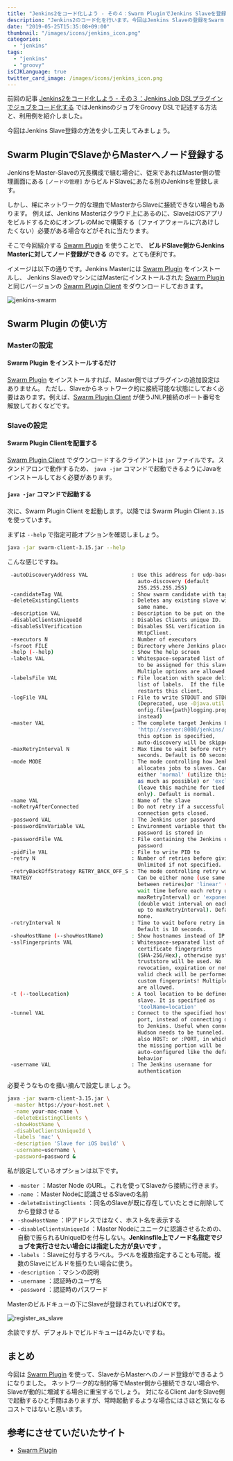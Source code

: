 ```yaml
---
title: "Jenkins2をコード化しよう - その４：Swarm PluginでJenkins Slaveを登録する"
description: "Jenkins2のコード化を行います。今回はJenkins Slaveの登録をSwarm Pluginを使って行います。"
date: "2019-05-25T15:35:08+09:00"
thumbnail: "/images/icons/jenkins_icon.png"
categories:
  - "jenkins"
tags:
  - "jenkins"
  - "groovy"
isCJKLanguage: true
twitter_card_image: /images/icons/jenkins_icon.png
---
```


前回の記事 [Jenkins2をコード化しよう - その３：Jenkins Job DSLプラグインでジョブをコード化する](/post/jenkins/jenkins-as-code-with-generate-job-dsl-plugin/) ではJenkinsのジョブをGroovy DSLで記述する方法と、利用例を紹介しました。

今回はJenkins Slave登録の方法を少し工夫してみましょう。

<!--adsense-->

## Swarm PluginでSlaveからMasterへノード登録する

JenkinsをMaster-Slaveの冗長構成で組む場合に、従来であればMaster側の管理画面にある `[ノードの管理]` からビルドSlaveにあたる別のJenkinsを登録します。

しかし、稀にネットワーク的な理由でMasterからSlaveに接続できない場合もあります。
例えば、Jenkins Masterはクラウド上にあるのに、SlaveはiOSアプリをビルドするためにオンプレのMacで構築する（ファイアウォールに穴あけしたくない）必要がある場合などがそれに当たります。

そこで今回紹介する [Swarm Plugin](https://wiki.jenkins.io/display/JENKINS/Swarm+Plugin) を使うことで、 **ビルドSlave側からJenkins Masterに対してノード登録ができる** のです。とても便利です。

イメージは以下の通りです。Jenkins Masterには [Swarm Plugin](https://wiki.jenkins.io/display/JENKINS/Swarm+Plugin) をインストールし、
Jenkins SlaveのマシンにはMasterにインストールされた [Swarm Plugin](https://wiki.jenkins.io/display/JENKINS/Swarm+Plugin) と同じバージョンの [Swarm Plugin Client](https://repo.jenkins-ci.org/releases/org/jenkins-ci/plugins/swarm-client/) をダウンロードしておきます。

![jenkins-swarm](/images/20190525/jenkins-swarm.png)

<!--adsense-->

## Swarm Plugin の使い方

### Masterの設定

#### Swarm Plugin をインストールするだけ

[Swarm Plugin](https://wiki.jenkins.io/display/JENKINS/Swarm+Plugin) をインストールすれば、Master側ではプラグインの追加設定はありません。
ただし、Slaveからネットワーク的に接続可能な状態にしておく必要はあります。例えば、[Swarm Plugin Client](https://repo.jenkins-ci.org/releases/org/jenkins-ci/plugins/swarm-client/) が使うJNLP接続のポート番号を解放しておくなどです。

<!--adsense-->

### Slaveの設定

#### Swarm Plugin Clientを配置する

[Swarm Plugin Client](https://repo.jenkins-ci.org/releases/org/jenkins-ci/plugins/swarm-client/) でダウンロードするクライアントは `jar` ファイルです。スタンドアロンで動作するため、 `java -jar` コマンドで起動できるようにJavaをインストールしておく必要があります。

#### `java -jar` コマンドで起動する

次に、Swarm Plugin Client を起動します。以降では Swarm Plugin Client `3.15` を使っています。

まずは `--help` で指定可能オプションを確認しましょう。

```bash
java -jar swarm-client-3.15.jar --help
```

こんな感じですね。

```bash
 -autoDiscoveryAddress VAL              : Use this address for udp-based
                                          auto-discovery (default
                                          255.255.255.255)
 -candidateTag VAL                      : Show swarm candidate with tag only
 -deleteExistingClients                 : Deletes any existing slave with the
                                          same name.
 -description VAL                       : Description to be put on the slave
 -disableClientsUniqueId                : Disables Clients unique ID.
 -disableSslVerification                : Disables SSL verification in the
                                          HttpClient.
 -executors N                           : Number of executors
 -fsroot FILE                           : Directory where Jenkins places files
 -help (--help)                         : Show the help screen
 -labels VAL                            : Whitespace-separated list of labels
                                          to be assigned for this slave.
                                          Multiple options are allowed.
 -labelsFile VAL                        : File location with space delimited
                                          list of labels.  If the file changes,
                                          restarts this client.
 -logFile VAL                           : File to write STDOUT and STDERR to.
                                          (Deprecated, use -Djava.util.logging.c
                                          onfig.file={path}logging.properties
                                          instead)
 -master VAL                            : The complete target Jenkins URL like
                                          'http://server:8080/jenkins/'. If
                                          this option is specified,
                                          auto-discovery will be skipped
 -maxRetryInterval N                    : Max time to wait before retry in
                                          seconds. Default is 60 seconds.
 -mode MODE                             : The mode controlling how Jenkins
                                          allocates jobs to slaves. Can be
                                          either 'normal' (utilize this slave
                                          as much as possible) or 'exclusive'
                                          (leave this machine for tied jobs
                                          only). Default is normal.
 -name VAL                              : Name of the slave
 -noRetryAfterConnected                 : Do not retry if a successful
                                          connection gets closed.
 -password VAL                          : The Jenkins user password
 -passwordEnvVariable VAL               : Environment variable that the
                                          password is stored in
 -passwordFile VAL                      : File containing the Jenkins user
                                          password
 -pidFile VAL                           : File to write PID to
 -retry N                               : Number of retries before giving up.
                                          Unlimited if not specified.
 -retryBackOffStrategy RETRY_BACK_OFF_S : The mode controlling retry wait time.
 TRATEGY                                  Can be either none (use same interval
                                          between retires)or 'linear' (increase
                                          wait time before each retry up to
                                          maxRetryInterval) or 'exponential'
                                          (double wait interval on each retry
                                          up to maxRetryInterval). Default is
                                          none.
 -retryInterval N                       : Time to wait before retry in seconds.
                                          Default is 10 seconds.
 -showHostName (--showHostName)         : Show hostnames instead of IP address
 -sslFingerprints VAL                   : Whitespace-separated list of accepted
                                          certificate fingerprints
                                          (SHA-256/Hex), otherwise system
                                          truststore will be used. No
                                          revocation, expiration or not yet
                                          valid check will be performed for
                                          custom fingerprints! Multiple options
                                          are allowed.
 -t (--toolLocation)                    : A tool location to be defined on this
                                          slave. It is specified as
                                          'toolName=location'
 -tunnel VAL                            : Connect to the specified host and
                                          port, instead of connecting directly
                                          to Jenkins. Useful when connection to
                                          Hudson needs to be tunneled. Can be
                                          also HOST: or :PORT, in which case
                                          the missing portion will be
                                          auto-configured like the default
                                          behavior
 -username VAL                          : The Jenkins username for
                                          authentication
```

必要そうなものを掻い摘んで設定しましょう。

```bash
java -jar swarm-client-3.15.jar \
  -master https://your-host.net \
  -name your-mac-name \
  -deleteExistingClients \
  -showHostName \
  -disableClientsUniqueId \
  -labels 'mac' \
  -description 'Slave for iOS build' \
  -username=username \
  -password=password &
```

私が設定しているオプションは以下です。

* `-master` ：Master Node のURL。これを使ってSlaveから接続に行きます。
* `-name` ：Master Nodeに認識させるSlaveの名前
* `-deleteExistingClients` ：同名のSlaveが既に存在していたときに削除してから登録させる
* `-showHostName` ：IPアドレスではなく、ホスト名を表示する
* `-disableClientsUniqueId` ：Master Nodeにユニークに認識させるための、自動で振られるUniqueIDを付与しない。**Jenkinsfile上でノード名指定でジョブを実行させたい場合には指定した方が良いです** 。
* `-labels` ：Slaveに付与するラベル。ラベルを複数指定することも可能。複数のSlaveにビルドを振りたい場合に使う。
* `-description` ：マシンの説明
* `-username` ：認証時のユーザ名
* `-password` ：認証時のパスワード

Masterのビルドキューの下にSlaveが登録されていればOKです。

![register_as_slave](/images/20190525/register_as_slave.png)

余談ですが、デフォルトでビルドキューは4みたいですね。

<!--adsense-->

## まとめ

今回は [Swarm Plugin](https://wiki.jenkins.io/display/JENKINS/Swarm+Plugin) を使って、SlaveからMasterへのノード登録ができるようになりました。
ネットワーク的な制約等でMaster側から接続できない場合や、Slaveが動的に増減する場合に重宝するでしょう。
対になるClient JarをSlave側で起動するひと手間はありますが、常時起動するような場合にはさほど気になるコストではないと思います。

## 参考にさせていだいたサイト

* [Swarm Plugin](https://wiki.jenkins.io/display/JENKINS/Swarm+Plugin)
